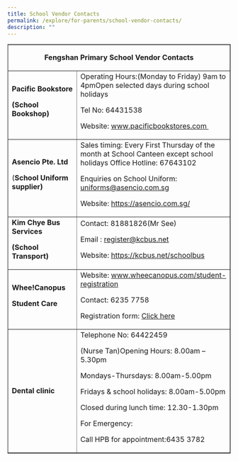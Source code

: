```yaml
---
title: School Vendor Contacts
permalink: /explore/for-parents/school-vendor-contacts/
description: ""
---
```


<table border="1" cellspacing="0" cellpadding="0">
<tbody>
<tr>
<td colspan="2" width="369">
<p style="text-align: center;"><strong>Fengshan </strong><strong>Primary School Vendor Contacts</strong></p>
</td>
</tr>
<tr>
<td width="177"><strong>Pacific Bookstore</strong>
<p><strong>(School Bookshop)</strong></p>
</td>
<td width="192">Operating Hours:(Monday to Friday) 9am to 4pmOpen selected days during school holidays
<p>Tel No: 64431538</p>
<p>Website:&nbsp;<a href="https://www.pacificbookstores.com/" target="_blank" rel="noopener noreferrer">www.pacificbookstores.com&nbsp;</a></p>
</td>
</tr>
<tr>
<td width="177"><strong>Asencio Pte. Ltd</strong>
<p>(<strong>School Uniform supplier)</strong></p>
</td>
<td width="192">Sales timing: Every First Thursday of the month at School Canteen except school holidays Office Hotline: 67643102
<p>Enquiries on School Uniform: <a href="mailto:uniforms@asencio.com.sg" target="_blank" rel="noopener noreferrer">uniforms@asencio.com.sg</a></p>
<p>Website:&nbsp;<a href="https://asencio.com.sg/" target="_blank" rel="noopener noreferrer">https://asencio.com.sg/</a></p>
</td>
</tr>
<tr>
<td width="177"><strong>Kim Chye Bus Services</strong>
<p><strong>(School Transport)</strong></p>
</td>
<td width="192">Contact: 81881826(Mr See)
<p>Email : <a href="mailto:register@kcbus.net" target="_blank" rel="noopener noreferrer">register@kcbus.net</a></p>
<p>Website:&nbsp;<a href="https://kcbus.net/schoolbus" target="_blank" rel="noopener noreferrer">https://kcbus.net/schoolbus</a></p>
</td>
</tr>
<tr>
<td><strong>Whee!Canopus</strong>
<p><strong>Student Care</strong></p>
</td>
<td>Website:&nbsp;<a href="https://www.wheecanopus.com/student-registration" target="_blank" rel="noopener noreferrer">www.wheecanopus.com/student-registration</a>
<p>Contact: 6235 7758</p>
<p>Registration form:&nbsp;<a href="https://def51efd-5ab2-4775-92d7-8c32b52fba21.filesusr.com/ugd/bfdbff_ac6a03fa8913431399e17e3d3cb1249e.pdf" target="_blank" rel="noopener noreferrer">Click here</a></p>
</td>
</tr>
<tr>
<td><strong>Dental clinic</strong></td>
<td>Telephone No: 64422459
<p>(Nurse Tan)Opening Hours: 8.00am &ndash; 5.30pm</p>
<p>Mondays-Thursdays: 8.00am-5.00pm</p>
<p>Fridays &amp; school holidays: 8.00am-5.00pm</p>
<p>Closed during lunch time: 12.30-1.30pm</p>
<p>For Emergency:</p>
<p>Call HPB for appointment:6435 3782</p>
</td>
</tr>
</tbody>
</table>